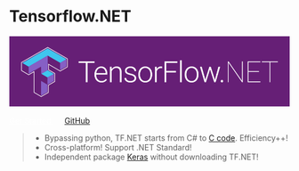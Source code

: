 # Tensorflow.NET

![logo](_images/tf.net.logo.png)

<div class="myCenter">
    <!-- [GetStarted](essentials/introduction) -->
    <a class="btn-blue" style="color: #ffffff; margin-right: 20px;" href="#/essentials/introduction">
        Get Started
    </a>
    <a href="https://github.com/SciSharp/TensorFlow.NET">
        GitHub
    </a>
</div>

> -   Bypassing python, TF.NET starts from C# to [C code](https://www.tensorflow.org/). Efficiency++!
> -   Cross-platform! Support .NET Standard!
> -   Independent package [Keras](<(https://www.nuget.org/packages/TensorFlow.Keras/)>) without downloading TF.NET!
